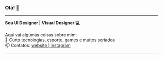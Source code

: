 ### Olá! 👋
<hr>

<!--
**jaquetx/jaquetx** is a ✨ _special_ ✨ repository because its `README.md` (this file) appears on your GitHub profile.
-->
<strong>Sou UI Designer | Visual Designer 💻</strong></br></br>
Aqui vai algumas coisas sobre mim:</br>
💬 Curto tecnologias, esporte, games e muitos seriados</br>
📫 Contatos: <a href="https://www.jaquetx.com" target="_blank">website | <a href="https://www.instagram.com/jaquetx" target="_blank">instagram 
<hr>
